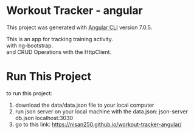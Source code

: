 # Workout Tracker - angular

This project was generated with [Angular CLI](https://github.com/angular/angular-cli) version 7.0.5.

This is an app for tracking training activity.<br>
with ng-bootstrap.<br> and CRUD Operations with the HttpClient.<br>

# Run This Project
to run this project:
1. download the data/data.json file to your local computer 
2. run json server on your local machine with the data.json: json-server db.json localhost:3030
3. go to this link: https://nisan250.github.io/workout-tracker-angular/

